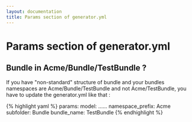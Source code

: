 ```yaml
---
layout: documentation
title: Params section of generator.yml
---
```


# Params section of generator.yml

## Bundle in Acme/Bundle/TestBundle ?

If you have "non-standard" structure of bundle and your bundles namespaces are Acme/Bundle/TestBundle and not Acme/TestBundle, 
you have to update the generator.yml like that :

{% highlight yaml %}
params:
  model: ......
  namespace_prefix: Acme
  subfolder: Bundle
  bundle_name: TestBundle
{% endhighlight %}

